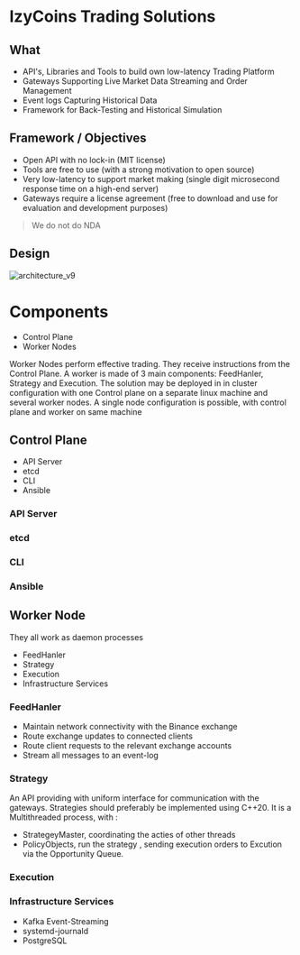 # IzyCoins Trading Solutions
## What
* API's, Libraries and Tools to build own low-latency Trading Platform
* Gateways Supporting Live Market Data Streaming  and Order Management
* Event logs Capturing Historical Data
* Framework for Back-Testing and Historical Simulation
## Framework / Objectives
* Open API with no lock-in (MIT license)
* Tools are free to use (with a strong motivation to open source)
* Very low-latency to support market making (single digit microsecond response time on a high-end server)
* Gateways require a license agreement (free to download and use for evaluation and development purposes)
> We do not do NDA
## Design
![architecture_v9](https://user-images.githubusercontent.com/61380379/191274730-cd287d0f-f4cc-4512-b5be-bb5112609118.png)
# Components
* Control Plane
* Worker Nodes

Worker Nodes perform effective trading. They receive instructions from the Control Plane. A worker is made of 3 main components: FeedHanler, Strategy and Execution.
The solution may be deployed in in cluster configuration with one Control plane on a separate linux machine and several worker nodes. A single node configuration is possible, with control plane and worker on same machine
## Control Plane
* API Server
* etcd
* CLI
* Ansible
### API Server
### etcd
### CLI
### Ansible
## Worker Node
They all work as daemon processes
* FeedHanler
* Strategy
* Execution
* Infrastructure Services
### FeedHanler
* Maintain network connectivity with the Binance exchange
* Route exchange updates to connected clients
* Route client requests to the relevant exchange accounts
* Stream all messages to an event-log
### Strategy
An API providing with uniform interface for communication with the gateways. Strategies should preferably be implemented using C++20. It is a Multithreaded process, with :
* StrategeyMaster, coordinating the acties of other threads
* PolicyObjects, run the strategy , sending execution orders to Excution via the Opportunity Queue.
### Execution
### Infrastructure Services
* Kafka Event-Streaming 
* systemd-journald
* PostgreSQL
